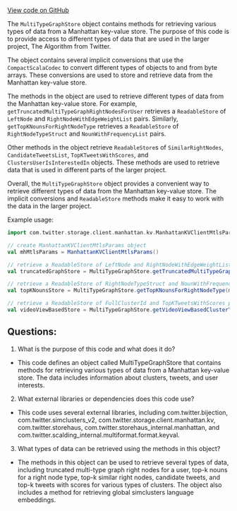 [View code on GitHub](https://github.com/misbahsy/the-algorithm/src/scala/com/twitter/simclusters_v2/stores/MultiTypeGraphStore.scala)

The `MultiTypeGraphStore` object contains methods for retrieving various types of data from a Manhattan key-value store. The purpose of this code is to provide access to different types of data that are used in the larger project, The Algorithm from Twitter. 

The object contains several implicit conversions that use the `CompactScalaCodec` to convert different types of objects to and from byte arrays. These conversions are used to store and retrieve data from the Manhattan key-value store. 

The methods in the object are used to retrieve different types of data from the Manhattan key-value store. For example, `getTruncatedMultiTypeGraphRightNodesForUser` retrieves a `ReadableStore` of `LeftNode` and `RightNodeWithEdgeWeightList` pairs. Similarly, `getTopKNounsForRightNodeType` retrieves a `ReadableStore` of `RightNodeTypeStruct` and `NounWithFrequencyList` pairs. 

Other methods in the object retrieve `ReadableStore`s of `SimilarRightNodes`, `CandidateTweetsList`, `TopKTweetsWithScores`, and `ClustersUserIsInterestedIn` objects. These methods are used to retrieve data that is used in different parts of the larger project. 

Overall, the `MultiTypeGraphStore` object provides a convenient way to retrieve different types of data from the Manhattan key-value store. The implicit conversions and `ReadableStore` methods make it easy to work with the data in the larger project. 

Example usage:

```scala
import com.twitter.storage.client.manhattan.kv.ManhattanKVClientMtlsParams

// create ManhattanKVClientMtlsParams object
val mhMtlsParams = ManhattanKVClientMtlsParams()

// retrieve a ReadableStore of LeftNode and RightNodeWithEdgeWeightList pairs
val truncatedGraphStore = MultiTypeGraphStore.getTruncatedMultiTypeGraphRightNodesForUser(mhMtlsParams)

// retrieve a ReadableStore of RightNodeTypeStruct and NounWithFrequencyList pairs
val topKNounsStore = MultiTypeGraphStore.getTopKNounsForRightNodeType(mhMtlsParams)

// retrieve a ReadableStore of FullClusterId and TopKTweetsWithScores pairs
val videoViewBasedStore = MultiTypeGraphStore.getVideoViewBasedClusterTopKTweets(mhMtlsParams)
```
## Questions: 
 1. What is the purpose of this code and what does it do?
- This code defines an object called MultiTypeGraphStore that contains methods for retrieving various types of data from a Manhattan key-value store. The data includes information about clusters, tweets, and user interests.

2. What external libraries or dependencies does this code use?
- This code uses several external libraries, including com.twitter.bijection, com.twitter.simclusters_v2, com.twitter.storage.client.manhattan.kv, com.twitter.storehaus, com.twitter.storehaus_internal.manhattan, and com.twitter.scalding_internal.multiformat.format.keyval.

3. What types of data can be retrieved using the methods in this object?
- The methods in this object can be used to retrieve several types of data, including truncated multi-type graph right nodes for a user, top-k nouns for a right node type, top-k similar right nodes, candidate tweets, and top-k tweets with scores for various types of clusters. The object also includes a method for retrieving global simclusters language embeddings.